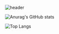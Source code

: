 <!-- ### Hi there 👋 -->

![header](https://capsule-render.vercel.app/api?height=230&text=Hello%20Jenny%20World!&type=waving&color=0:8b59ff,100:ffa8a8&fontColor=ffffff&fontSize=70&section=footer&animation=scaleIn&fontAlign=63&&fontAlignY=55)

<!-- [![Anurag's GitHub stats](https://github-readme-stats.vercel.app/api?username=JennyLeeJH)](https://github.com/JennyLeeJH/github-readme-stats) -->
<!-- ![Anurag's GitHub stats](https://github-readme-stats.vercel.app/api?username=JennyLeeJH&show_icons=true&theme=buefy) -->
<!-- ![Anurag's GitHub stats](https://github-readme-stats.vercel.app/api?username=JennyLeeJH&show_icons=true&title_color=ff9529&icon_color=86c000) -->
![Anurag's GitHub stats](https://github-readme-stats.vercel.app/api?username=JennyLeeJH&show_icons=true&title_color=ffffff&text_color=000000&icon_color=ffe342&bg_color=DEG,8556ff,b093f3,7ec2ff,fbbbbb)

![Top Langs](https://github-readme-stats.vercel.app/api/top-langs/?username=JennyLeeJH&layout=compact&theme=buefy)

<!--
**JennyLeeJH/JennyLeeJH** is a ✨ _special_ ✨ repository because its `README.md` (this file) appears on your GitHub profile.

Here are some ideas to get you started:

- 🔭 I’m currently working on ...
- 🌱 I’m currently learning ...
- 👯 I’m looking to collaborate on ...
- 🤔 I’m looking for help with ...
- 💬 Ask me about ...
- 📫 How to reach me: ...
- 😄 Pronouns: ...
- ⚡ Fun fact: ...
-->
